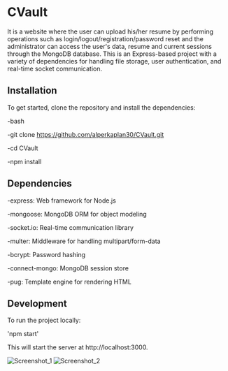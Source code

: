 # CVault
It is a website where the user can upload his/her resume by performing operations such as login/logout/registration/password reset and the administrator can access the user's data, resume and current sessions through the MongoDB database. This is an Express-based project with a variety of dependencies for handling file storage, user authentication, and real-time socket communication.

## Installation

To get started, clone the repository and install the dependencies:

-bash

-git clone https://github.com/alperkaplan30/CVault.git

-cd CVault

-npm install

## Dependencies

-express: Web framework for Node.js

-mongoose: MongoDB ORM for object modeling

-socket.io: Real-time communication library

-multer: Middleware for handling multipart/form-data

-bcrypt: Password hashing

-connect-mongo: MongoDB session store

-pug: Template engine for rendering HTML

## Development

To run the project locally:

'npm start'

This will start the server at http://localhost:3000.

![Screenshot_1](https://github.com/user-attachments/assets/b13ac44b-cee8-4647-86d6-e0ae36b67bed)
![Screenshot_2](https://github.com/user-attachments/assets/48c931fd-9e55-47db-9aeb-1c26c3a40181)
